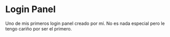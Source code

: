 # Login Panel
Uno de mis primeros login panel creado por mí. No es nada especial pero le tengo cariño por ser el primero.